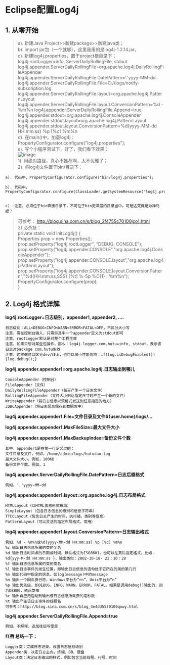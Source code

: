 # Eclipse配置Log4j
## 1. 从零开始
 
> a). 新建Java Project>>新建package>>新建java类；    
b). import jar包（一个就够），这里我用的是log4j-1.2.14.jar，   
c). 新建log4j.properties，置于project根目录下；    
log4j.rootLogger=info, ServerDailyRollingFile, stdout     
log4j.appender.ServerDailyRollingFile=org.apache.log4j.DailyRollingFileAppender    
log4j.appender.ServerDailyRollingFile.DatePattern='.'yyyy-MM-dd    
log4j.appender.ServerDailyRollingFile.File=C://logs/notify-subscription.log    
log4j.appender.ServerDailyRollingFile.layout=org.apache.log4j.PatternLayout    
log4j.appender.ServerDailyRollingFile.layout.ConversionPattern=%d - %m%n
log4j.appender.ServerDailyRollingFile.Append=true   
log4j.appender.stdout=org.apache.log4j.ConsoleAppender    
log4j.appender.stdout.layout=org.apache.log4j.PatternLayout    
log4j.appender.stdout.layout.ConversionPattern=%d{yyyy-MM-dd HH:mm:ss} %p [%c] %m%n   
d). 在main()中，加载log4j：   
PropertyConfigurator.configure("log4j.properties");     
e). 写个小程序测试下，好了，我们看下效果：    
  ![image](http://images.cnblogs.com/cnblogs_com/alipayhutu/201206/201206212136409811.png)    
1). 用绝对路径，真心不推荐啊，太不优雅了；    
2). 将log4j文件置于bin/目录下：    
        
        
    a). 代码中，PropertyConfigurator.configure("bin/log4j.properties");
        
    b). 代码中，PropertyConfigurator.configure(ClassLoader.getSystemResource("log4j.properties"));
       
       
    c). 注意，必须位于bin直接目录下，不可位于bin更深层的目录当中。可是这究竟是为神马捏？

> 可参考： http://blog.sina.com.cn/s/blog_3f4755c70100jco1.html    
> 3) 必杀技：    
private static void initLog4j() {     
Properties prop = new Properties();   
prop.setProperty("log4j.rootLogger", "DEBUG, CONSOLE");   
prop.setProperty("log4j.appender.CONSOLE","org.apache.log4j.ConsoleAppender");     
prop.setProperty("log4j.appender.CONSOLE.layout","org.apache.log4j.PatternLayout");     
prop.setProperty("log4j.appender.CONSOLE.layout.ConversionPattern","%d{HH:mm:ss,SSS} [%t] %-5p %C{1} : %m%n");      
PropertyConfigurator.configure(prop);      
}
## 2. Log4j 格式详解

**log4j.rootLogger=日志级别，appender1, appender2, ….**

    日志级别：ALL<DEBUG<INFO<WARN<ERROR<FATAL<OFF，不区分大小写
    注意，需在控制台输入，只需将其中一个appender定义为stdout即可
    注意，rootLogger默认是对整个工程生效
    注意，如果只想对某些包操作，那么：log4j.logger.com.hutu=info, stdout，表示该日志对package com.hutu生效
    注意，这样做可以区分dev/线上，也可以减小性能影响：if(log.isDebugEnabled()){log.debug();}
**log4j.appender.appender1=org.apache.log4j.日志输出到哪儿**

    ConsoleAppender（控制台）
    FileAppender（文件）
    DailyRollingFileAppender（每天产生一个日志文件）
    RollingFileAppender（文件大小到达指定尺寸时产生一个新的文件）
    WriteAppender（将日志信息以流格式发送到任意指定的地方）
    JDBCAppender（将日志信息保存到数据库中）
**log4j.appender.appender1.File=文件目录及文件${user.home}/logs/...**

**log4j.appender.appender1.MaxFileSize=最大文件大小**

**log4j.appender.appender1.MaxBackupIndex=备份文件个数**

    其中，appender1是在第一行定义过的；
    文件目录及文件，例如，/home/admin/logs/hutudan.log
    最大文件大小，例如，100KB
    备份文件个数，例如，1
**log4j.appender.ServerDailyRollingFile.DatePattern=日志后缀格式**
    
    例如，'.'yyyy-MM-dd
**log4j.appender.appender1.layout=org.apache.log4j.日志布局格式**

    HTMLLayout（以HTML表格形式布局）
    SimpleLayout（包含日志信息的级别和信息字符串）
    TTCCLayout（包含日志产生的时间，执行绪，类别等信息）
    PatternLayout（可以灵活的指定布局格式，常用）
**log4j.appender.appender1.layout.ConversionPattern=日志输出格式**

    例如，%d - %m%n或%d{yyyy-MM-dd HH:mm:ss} %p [%c] %m%n
    %c 输出日志信息所属的类的全名
    %d 输出日志时间点的日期或时间，默认格式为ISO8601，也可以在其后指定格式，比如：%d{yyy-M-dd HH:mm:ss }，输出类似：2002-10-18- 22：10：28
    %f 输出日志信息所属的类的类名
    %l 输出日志事件的发生位置，即输出日志信息的语句处于它所在的类的第几行
    %m 输出代码中指定的信息，如log(message)中的message
    %n 输出一个回车换行符，Windows平台为“rn”，Unix平台为“n”
    %p 输出优先级，即DEBUG，INFO，WARN，ERROR，FATAL。如果是调用debug()输出的，则为DEBUG，依此类推
    %r 输出自应用启动到输出该日志信息所耗费的毫秒数
    %t 输出产生该日志事件的线程名
    可参考：http://blog.sina.com.cn/s/blog_4e4dd5570100qowy.html
**log4j.appender.ServerDailyRollingFile.Append=true**

    例如，不解释，追加往后写便是
**红唇 总结一下：**

    Logger类：完成日志记录，设置日志信息级别
    Appender类：决定日志去向，终端、DB、硬盘
    Layout类：决定日志输出的样式，例如包含当前线程、行号、时间
